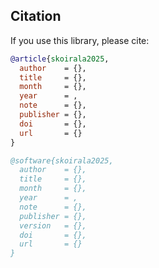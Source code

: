 ## Citation
If you use this library, please cite:

```bibtex
@article{skoirala2025,
  author    = {},
  title     = {},
  month     = {},
  year      = ,
  note      = {},
  publisher = {},
  doi       = {},
  url       = {}
}
```

```bibtex
@software{skoirala2025,
  author    = {},
  title     = {},
  month     = {},
  year      = ,
  note      = {},
  publisher = {},
  version   = {},
  doi       = {},
  url       = {}
}
```